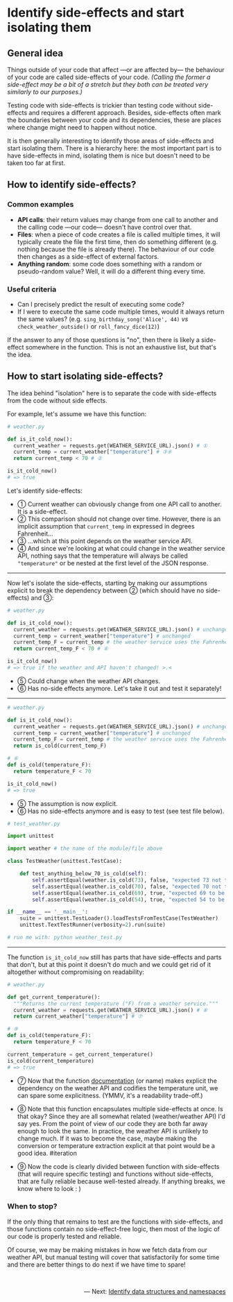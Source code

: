 Identify side-effects and start isolating them
==============================================

General idea
------------

Things outside of your code that affect —or are affected by— the behaviour of your code are called side-effects of your code. _(Calling the former a side-effect may be a bit of a stretch but they both can be treated very similarly to our purposes.)_

Testing code with side-effects is trickier than testing code without side-effects and requires a different approach. Besides, side-effects often mark the boundaries between your code and its dependencies, these are places where change might need to happen without notice.

It is then generally interesting to identify those areas of side-effects and start isolating them. There is a hierarchy here: the most important part is to have side-effects in mind, isolating them is nice but doesn't need to be taken too far at first.

How to identify side-effects?
-----------------------------

### Common examples

- **API calls**: their return values may change from one call to another and the calling code —our code— doesn't have control over that.
- **Files**: when a piece of code creates a file is called multiple times, it will typically create the file the first time, then do something different (e.g. nothing because the file is already there). The behaviour of our code then changes as a side-effect of external factors.
- **Anything random**: some code does something with a random or pseudo-random value? Well, it will do a different thing every time.

### Useful criteria

- Can I precisely predict the result of executing some code?
- If I were to execute the same code multiple times, would it always return the same values? (e.g. `sing_birthday_song('Alice', 44)` _vs_ `check_weather_outside()` or `roll_fancy_dice(12)`)

If the answer to any of those questions is "no", then there is likely a side-effect somewhere in the function. This is not an exhaustive list, but that's the idea.

How to start isolating side-effects?
------------------------------------

The idea behind "isolation" here is to separate the code with side-effects from the code without side effects.

For example, let's assume we have this function:

```python
# weather.py

def is_it_cold_now():
  current_weather = requests.get(WEATHER_SERVICE_URL).json() # ①
  current_temp = current_weather["temperature"] # ③④
  return current_temp < 70 # ②

is_it_cold_now()
# => true
```

Let's identify side-effects:

- ① Current weather can obviously change from one API call to another. It is a side-effect.
- ② This comparison should not change over time. However, there is an implicit assumption that `current_temp` in expressed in degrees Fahrenheit...
- ③ ...which at this point depends on the weather service API.
- ④ And since we're looking at what could change in the weather service API, nothing says that the temperature will always be called `"temperature"` or be nested at the first level of the JSON response.

----

Now let's isolate the side-effects, starting by making our assumptions explicit to break the dependency between ② (which should have no side-effects) and ③:

```python
# weather.py

def is_it_cold_now():
  current_weather = requests.get(WEATHER_SERVICE_URL).json() # unchanged
  current_temp = current_weather["temperature"] # unchanged
  current_temp_F = current_temp # the weather service uses the Fahrenheit scale ⑤
  return current_temp_F < 70 # ⑥

is_it_cold_now()
# => true if the weather and API haven't changed! >.<
```

- ⑤ Could change when the weather API changes.
- ⑥ Has no-side effects anymore. Let's take it out and test it separately!

----

```python
# weather.py

def is_it_cold_now():
  current_weather = requests.get(WEATHER_SERVICE_URL).json() # unchanged
  current_temp = current_weather["temperature"] # unchanged
  current_temp_F = current_temp # the weather service uses the Fahrenheit scale ⑤
  return is_cold(current_temp_F)

# ⑥
def is_cold(temperature_F):
  return temperature_F < 70

is_it_cold_now()
# => true
```

- ⑤ The assumption is now explicit.
- ⑥ Has no side-effects anymore and is easy to test (see test file below).

```python
# test_weather.py

import unittest

import weather # the name of the module/file above

class TestWeather(unittest.TestCase):

    def test_anything_below_70_is_cold(self):
        self.assertEqual(weather.is_cold(73), false, "expected 73 not to be cold")
        self.assertEqual(weather.is_cold(70), false, "expected 70 not to be cold")
        self.assertEqual(weather.is_cold(69), true, "expected 69 to be cold")
        self.assertEqual(weather.is_cold(54), true, "expected 54 to be cold")

if __name__ == '__main__':
    suite = unittest.TestLoader().loadTestsFromTestCase(TestWeather)
    unittest.TextTestRunner(verbosity=2).run(suite)

# run me with: python weather_test.py
```

----

The function `is_it_cold_now` still has parts that have side-effects and parts that don't, but at this point it doesn't do much and we could get rid of it altogether without compromising on readability:

```python
# weather.py

def get_current_temperature():
  """Returns the current temperature (°F) from a weather service."""
  current_weather = requests.get(WEATHER_SERVICE_URL).json() # ⑧
  return current_weather["temperature"] # ⑦

# ⑨
def is_cold(temperature_F):
  return temperature_F < 70

current_temperature = get_current_temperature()
is_cold(current_temperature)
# => true
```

- ⑦ Now that the function [documentation][docstring] (or name) makes explicit the dependency on the weather API and codifies the temperature unit, we can spare some explicitness. (YMMV, it's a readability trade-off.)
- ⑧ Note that this function encapsulates multiple side-effects at once. Is that okay? Since they are all somewhat related (weather/weather API) I'd say yes. From the point of view of our code they are both far away enough to look the same. In practice, the weather API is unlikely to change much. If it was to become the case, maybe making the conversion or temperature extraction explicit at that point would be a good idea. #iteration
- ⑨ Now the code is clearly divided between function with side-effects (that will require specific testing) and functions without side-effects, that are fully reliable because well-tested already. If anything breaks, we know where to look : )

  [docstring]: https://www.python.org/dev/peps/pep-0257/

### When to stop?

If the only thing that remains to test are the functions with side-effects, and those functions contain no side-effect-free logic, then most of the logic of our code is properly tested and reliable.

Of course, we may be making mistakes in how we fetch data from our weather API, but manual testing will cover that satisfactorily for some time and there are better things to do next if we have time to spare!

<br/>
<p align="right">— Next: <a href="./identify_data_structures.md">Identify data structures and namespaces</a></p>
